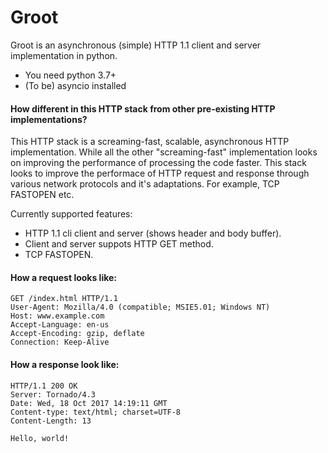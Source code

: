 # Groot

Groot is an asynchronous (simple) HTTP 1.1 client and server implementation in python.

- You need python 3.7+
- (To be) asyncio installed


#### How different in this HTTP stack from other pre-existing HTTP implementations?

This HTTP stack is a screaming-fast, scalable, asynchronous HTTP implementation. While all the other "screaming-fast" implementation looks on improving the performance of processing the code faster. This stack looks to improve the performace of HTTP request and response through various network protocols and it's adaptations. For example, TCP FASTOPEN etc.

Currently supported features:

- HTTP 1.1 cli client and server (shows header and body buffer).
- Client and server suppots HTTP GET method.
- TCP FASTOPEN.

#### How a request looks like:

```
GET /index.html HTTP/1.1
User-Agent: Mozilla/4.0 (compatible; MSIE5.01; Windows NT)
Host: www.example.com
Accept-Language: en-us
Accept-Encoding: gzip, deflate
Connection: Keep-Alive
```

#### How a response look like:

```
HTTP/1.1 200 OK
Server: Tornado/4.3
Date: Wed, 18 Oct 2017 14:19:11 GMT
Content-type: text/html; charset=UTF-8
Content-Length: 13

Hello, world!
```
